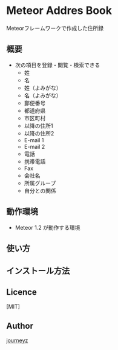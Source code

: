 Meteor Addres Book
====

Meteorフレームワークで作成した住所録

## 概要
- 次の項目を登録・閲覧・検索できる
  - 姓
  - 名
  - 姓（よみがな）
  - 名（よみがな）
  - 郵便番号
  - 都道府県
  - 市区町村
  - 以降の住所1
  - 以降の住所2
  - E-mail 1
  - E-mail 2
  - 電話
  - 携帯電話
  - Fax
  - 会社名
  - 所属グループ
  - 自分との関係

## 動作環境
  - Meteor 1.2 が動作する環境

## 使い方

## インストール方法

## Licence

[MIT]

## Author

[journeyz](https://github.com/journeyz)
